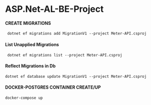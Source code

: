 # ASP.Net-AL-BE-Project

####  CREATE MIGRATIONS
```
 dotnet ef migrations add MigrationV1 --project Meter-API.csproj
```


#### List Unapplied Migrations
```
 dotnet ef migrations list --project Meter-API.csproj
```
#### Reflect Migrations in Db
```
dotnet ef database update MigrationV1 --project Meter-API.csproj
``` 



####  DOCKER-POSTGRES CONTAINER CREATE/UP
```
docker-compose up
```

